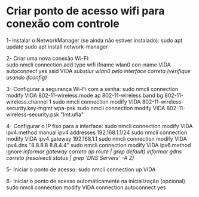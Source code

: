 # Criar ponto de acesso wifi para conexão com controle

1- Instalar o NetworkManager (se ainda não estiver instalado):
    sudo apt update
    sudo apt install network-manager

2- Criar uma nova conexão Wi-Fi:    
    sudo nmcli connection add type wifi ifname wlan0 con-name VIDA autoconnect yes ssid VIDA
    *substiur wlan0 pela interface correta (verifique usando ifconfig)*

3- Configurar a segurança Wi-Fi com a senha:
    sudo nmcli connection modify VIDA 802-11-wireless.mode ap 802-11-wireless.band bg 802-11-wireless.channel 1
    sudo nmcli connection modify VIDA 802-11-wireless-security.key-mgmt wpa-psk
    sudo nmcli connection modify VIDA 802-11-wireless-security.psk "lmt.ufla"

4- Configurar o IP fixo para a interface:
    sudo nmcli connection modify VIDA ipv4.method manual ipv4.addresses 192.168.1.1/24
    sudo nmcli connection modify VIDA ipv4.gateway 192.168.1.1
    sudo nmcli connection modify VIDA ipv4.dns "8.8.8.8 8.8.4.4"
    sudo nmcli connection modify VIDA ipv6.method ignore
    *informar gateway correto (ip route | grep default)*
    *informar gdns correto (resolvectl status | grep 'DNS Servers' -A 2)*

5- Iniciar o ponto de acesso:
    sudo nmcli connection up VIDA

6- Iniciar o ponto de acesso automáticamente na inicialização (opcional)
    sudo nmcli connection modify VIDA connection.autoconnect yes
